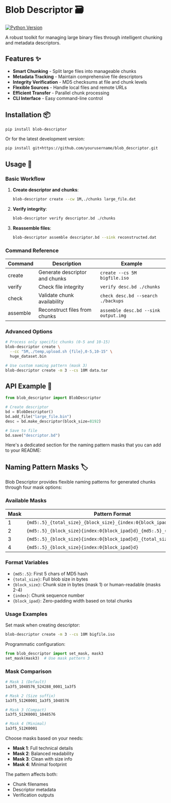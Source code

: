# Blob Descriptor 🗃️

[![Python Version](https://img.shields.io/badge/python-3.7%2B-blue)](https://www.python.org/)

<!-- [![License: MIT](https://img.shields.io/badge/License-MIT-yellow.svg)](https://opensource.org/licenses/MIT)
[![Tests Status](https://github.com/yourusername/blob_descriptor/actions/workflows/tests.yml/badge.svg)](https://github.com/yourusername/blob_descriptor/actions) -->

A robust toolkit for managing large binary files through intelligent chunking and metadata descriptors.

## Features ✨

- **Smart Chunking** - Split large files into manageable chunks
- **Metadata Tracking** - Maintain comprehensive file descriptors
- **Integrity Verification** - MD5 checksums at file and chunk levels
- **Flexible Sources** - Handle local files and remote URLs
- **Efficient Transfer** - Parallel chunk processing
- **CLI Interface** - Easy command-line control

## Installation 📦

```bash
pip install blob-descriptor
```

Or for the latest development version:

```bash
pip install git+https://github.com/yourusername/blob_descriptor.git
```

## Usage 🚀

### Basic Workflow

1. **Create descriptor and chunks**:

   ```bash
   blob-descriptor create --cw 1M,./chunks large_file.dat
   ```

2. **Verify integrity**:

   ```bash
   blob-descriptor verify descriptor.bd ./chunks
   ```

3. **Reassemble files**:
   ```bash
   blob-descriptor assemble descriptor.bd --sink reconstructed.dat
   ```

### Command Reference

| Command  | Description                    | Example                              |
| -------- | ------------------------------ | ------------------------------------ |
| create   | Generate descriptor and chunks | `create --cs 5M bigfile.iso`         |
| verify   | Check file integrity           | `verify desc.bd ./chunks`            |
| check    | Validate chunk availability    | `check desc.bd --search ./backups`   |
| assemble | Reconstruct files from chunks  | `assemble desc.bd --sink output.img` |

### Advanced Options

```bash
# Process only specific chunks (0-5 and 10-15)
blob-descriptor create \
  --cc "5M,./temp,upload.sh {file},0-5,10-15" \
  huge_dataset.bin

# Use custom naming pattern (mask 3)
blob-descriptor create -m 3 --cs 10M data.tar
```

## API Example 🐍

```python
from blob_descriptor import BlobDescriptor

# Create descriptor
bd = BlobDescriptor()
bd.add_file("large_file.bin")
desc = bd.make_descriptor(block_size=8192)

# Save to file
bd.save("descriptor.bd")
```

Here's a dedicated section for the naming pattern masks that you can add to your README:

## Naming Pattern Masks 🏷️

Blob Descriptor provides flexible naming patterns for generated chunks through four mask options:

### Available Masks

| Mask | Pattern Format                                                       | Example Output                    |
| ---- | -------------------------------------------------------------------- | --------------------------------- |
| 1    | `{md5:.5}_{total_size}_{block_size}_{index:0{block_ipad}d}_{md5:.5}` | `1a3f5_1048576_524288_0001_1a3f5` |
| 2    | `{md5:.5}_{block_size}{index:0{block_ipad}d}_{md5:.5}_{total_size}`  | `1a3f5_512K0001_1a3f5_1048576`    |
| 3    | `{md5:.5}_{block_size}{index:0{block_ipad}d}_{total_size}`           | `1a3f5_512K0001_1048576`          |
| 4    | `{md5:.5}_{block_size}{index:0{block_ipad}d}`                        | `1a3f5_512K0001`                  |

### Format Variables

- `{md5:.5}`: First 5 chars of MD5 hash
- `{total_size}`: Full blob size in bytes
- `{block_size}`: Chunk size in bytes (mask 1) or human-readable (masks 2-4)
- `{index}`: Chunk sequence number
- `{block_ipad}`: Zero-padding width based on total chunks

### Usage Examples

Set mask when creating descriptor:

```bash
blob-descriptor create -m 3 --cs 10M bigfile.iso
```

Programmatic configuration:

```python
from blob_descriptor import set_mask, mask3
set_mask(mask3)  # Use mask pattern 3
```

### Mask Comparison

```bash
# Mask 1 (Default)
1a3f5_1048576_524288_0001_1a3f5

# Mask 2 (Size suffix)
1a3f5_512K0001_1a3f5_1048576

# Mask 3 (Compact)
1a3f5_512K0001_1048576

# Mask 4 (Minimal)
1a3f5_512K0001
```

Choose masks based on your needs:

- **Mask 1**: Full technical details
- **Mask 2**: Balanced readability
- **Mask 3**: Clean with size info
- **Mask 4**: Minimal footprint

The pattern affects both:

- Chunk filenames
- Descriptor metadata
- Verification outputs

